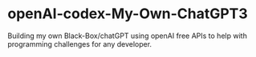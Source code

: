# openAI-codex-My-Own-ChatGPT3
Building my own Black-Box/chatGPT using openAI free APIs to help with programming challenges for any developer.
